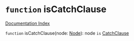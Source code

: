# `function` isCatchClause

[Documentation Index](../README.md)

`function` isCatchClause(node: [Node](../private.interface.Node/README.md)): node `is` [CatchClause](../private.interface.CatchClause/README.md)